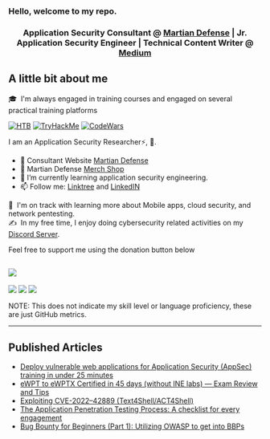 ### Hello, welcome to my repo.


<h3 align="center">Application Security Consultant @ <a href='https://martiandefense.llc'>Martian Defense</a> | Jr. Application Security Engineer | Technical Content Writer @ <a href='https://martian1337.medium.com'> Medium</a></h3>

## A little bit about me

🎓 &nbsp;I'm always engaged in training courses and engaged on several practical training platforms

[![HTB](https://www.hackthebox.eu/badge/image/273994)](https://app.hackthebox.com/profile/273994)
[![TryHackMe](https://tryhackme-badges.s3.amazonaws.com/Martian1337.png)](https://tryhackme.com/p/Martian1337)
[![CodeWars](https://www.codewars.com/users/Martian1337/badges/large)](https://www.codewars.com/users/Martian1337)


I am an Application Security Researcher⚡, 🤗.

- 💟 Consultant Website [Martian Defense](https://martiandefense.llc/)
- 🔭 Martian Defense [Merch Shop](https://shop.martiandefense.llc/)
- 🌱 I’m currently learning application security engineering.
- 📫 Follow me: [Linktree](https://linktr.ee/martian1337) and [LinkedIN](https://www.linkedin.com/in/dion-rupert-jr?trk=profile-badge)


🌱 &nbsp;I'm on track with learning more about Mobile apps, cloud security, and network pentesting.\
✍️ &nbsp;In my free time, I enjoy doing cybersecurity related activities on my [Discord Server](https://discord.com/servers/martian-defense-cyber-team-cybersecurity-966495228385198150).

Feel free to support me using the donation button below

<a target="_blank" href="https://donorbox.org/martian-defense"><img src="https://donorbox.org/images/png-donate/button-medium-blue.png" /></a>
---

![](http://github-profile-summary-cards.vercel.app/api/cards/profile-details?username=martian1337&theme=zenburn)
![](http://github-profile-summary-cards.vercel.app/api/cards/repos-per-language?username=martian1337&theme=zenburn)
![](http://github-profile-summary-cards.vercel.app/api/cards/productive-time?username=martian1337&theme=zenburn&utcOffset=8)

NOTE: This does not indicate my skill level or language proficiency, these are just GitHub metrics.

---

## Published Articles

<!-- Article-List:START -->
- [Deploy vulnerable web applications for Application Security (AppSec) training in under 25 minutes](https://systemweakness.com/deploy-vulnerable-web-applications-for-application-security-appsec-training-in-under-30-minutes-1554585ccd74)
- [eWPT to eWPTX Certified in 45 days (without INE labs) — Exam Review and Tips](https://systemweakness.com/ewpt-to-ewptx-certified-in-45-days-without-ine-labs-22d4e64da57b)
- [Exploiting CVE-2022–42889 (Text4Shell/ACT4Shell)](https://systemweakness.com/walkthrough-of-exploiting-cve-2022-42889-text4shell-act4shell-558b37fbc273)
- [The Application Penetration Testing Process: A checklist for every engagement](https://systemweakness.com/the-application-penetration-testing-process-a-checklist-for-every-engagement-d89e9f4dfd9c)
- [Bug Bounty for Beginners (Part 1): Utilizing OWASP to get into BBPs](https://read.martiandefense.llc/bug-bounty-for-beginners-part-1-utilizing-owasp-to-get-into-bbps-ceda80e75434)

<!-- Article-List:END -->
